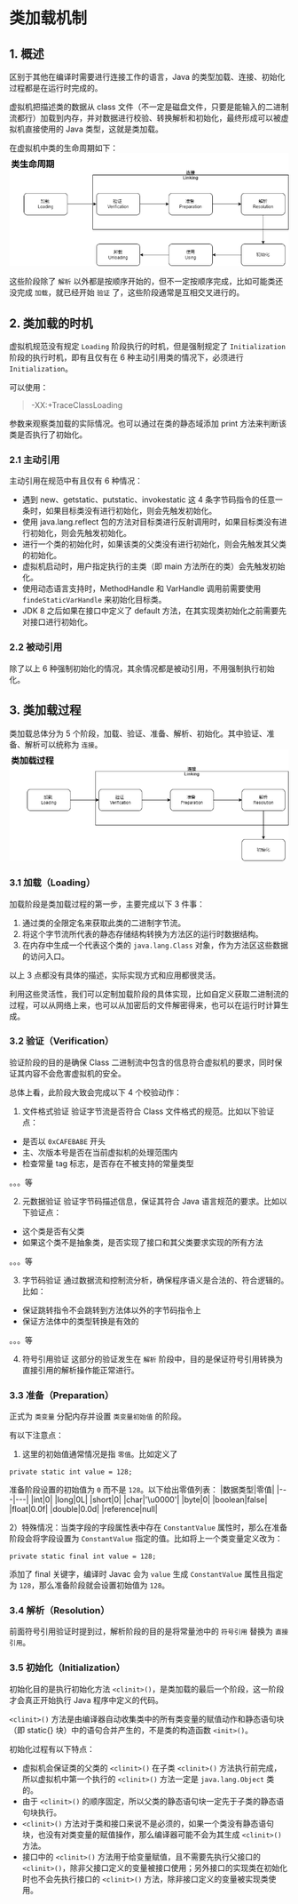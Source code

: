 # 类加载机制
## 1. 概述
区别于其他在编译时需要进行连接工作的语言，Java 的类型加载、连接、初始化过程都是在运行时完成的。

虚拟机把描述类的数据从 class 文件（不一定是磁盘文件，只要是能输入的二进制流都行）加载到内存，并对数据进行校验、转换解析和初始化，最终形成可以被虚拟机直接使用的 Java 类型，这就是类加载。

在虚拟机中类的生命周期如下：
![image-class-lifecycle](../../resource/java/Classlifecycle.drawio.png)

这些阶段除了 `解析` 以外都是按顺序开始的，但不一定按顺序完成，比如可能类还没完成 `加载`，就已经开始 `验证` 了，这些阶段通常是互相交叉进行的。

## 2. 类加载的时机
虚拟机规范没有规定 `Loading` 阶段执行的时机，但是强制规定了 `Initialization` 阶段的执行时机，即有且仅有在 6 种主动引用类的情况下，必须进行 `Initialization`。

可以使用：
> -XX:+TraceClassLoading

参数来观察类加载的实际情况。也可以通过在类的静态域添加 print 方法来判断该类是否执行了初始化。

### 2.1 主动引用
主动引用在规范中有且仅有 6 种情况：
* 遇到 new、getstatic、putstatic、invokestatic 这 4 条字节码指令的任意一条时，如果目标类没有进行初始化，则会先触发初始化。
* 使用 java.lang.reflect 包的方法对目标类进行反射调用时，如果目标类没有进行初始化，则会先触发初始化。
* 进行一个类的初始化时，如果该类的父类没有进行初始化，则会先触发其父类的初始化。
* 虚拟机启动时，用户指定执行的主类（即 main 方法所在的类）会先触发初始化。
* 使用动态语言支持时，MethodHandle 和 VarHandle 调用前需要使用 `findeStaticVarHandle` 来初始化目标类。
* JDK 8 之后如果在接口中定义了 default 方法，在其实现类初始化之前需要先对接口进行初始化。


### 2.2 被动引用
除了以上 6 种强制初始化的情况，其余情况都是被动引用，不用强制执行初始化。

## 3. 类加载过程
类加载总体分为 5 个阶段，加载、验证、准备、解析、初始化。其中验证、准备、解析可以统称为 `连接`。
![image-class-lifecycle](../../resource/java/Classloadprocess.drawio.png)

### 3.1 加载（Loading）
加载阶段是类加载过程的第一步，主要完成以下 3 件事：
1) 通过类的全限定名来获取此类的二进制字节流。
2) 将这个字节流所代表的静态存储结构转换为方法区的运行时数据结构。
3) 在内存中生成一个代表这个类的 `java.lang.Class` 对象，作为方法区这些数据的访问入口。

以上 3 点都没有具体的描述，实际实现方式和应用都很灵活。

利用这些灵活性，我们可以定制加载阶段的具体实现，比如自定义获取二进制流的过程，可以从网络上来，也可以从加密后的文件解密得来，也可以在运行时计算生成。

### 3.2 验证（Verification）
验证阶段的目的是确保 Class 二进制流中包含的信息符合虚拟机的要求，同时保证其内容不会危害虚拟机的安全。

总体上看，此阶段大致会完成以下 4 个校验动作：
1) 文件格式验证
验证字节流是否符合 Class 文件格式的规范。比如以下验证点：
* 是否以 `0xCAFEBABE` 开头
* 主、次版本号是否在当前虚拟机的处理范围内
* 检查常量 tag 标志，是否存在不被支持的常量类型

。。。等

2) 元数据验证
验证字节码描述信息，保证其符合 Java 语言规范的要求。比如以下验证点：
* 这个类是否有父类
* 如果这个类不是抽象类，是否实现了接口和其父类要求实现的所有方法

。。。等

3) 字节码验证
通过数据流和控制流分析，确保程序语义是合法的、符合逻辑的。比如：
* 保证跳转指令不会跳转到方法体以外的字节码指令上
* 保证方法体中的类型转换是有效的

。。。等

4) 符号引用验证
这部分的验证发生在 `解析` 阶段中，目的是保证符号引用转换为直接引用的解析操作能正常进行。

### 3.3 准备（Preparation）
正式为 `类变量` 分配内存并设置 `类变量初始值` 的阶段。

有以下注意点：
1) 这里的初始值通常情况是指 `零值`。比如定义了 
```
private static int value = 128;
```
准备阶段设置的初始值为 `0` 而不是 `128`。以下给出零值列表：
|数据类型|零值|
|---|---|
|int|0|
|long|0L|
|short|0|
|char|'\u0000'|
|byte|0|
|boolean|false|
|float|0.0f|
|double|0.0d|
|reference|null|

2）特殊情况：当类字段的字段属性表中存在 `ConstantValue` 属性时，那么在准备阶段会将字段设置为 `ConstantValue` 指定的值。比如将上一个类变量定义改为：
```
private static final int value = 128;
```
添加了 final 关键字，编译时 Javac 会为 `value` 生成 `ConstantValue` 属性且指定为 `128`，那么准备阶段就会设置初始值为 `128`。

### 3.4 解析（Resolution）
前面符号引用验证时提到过，解析阶段的目的是将常量池中的 `符号引用` 替换为 `直接引用`。

### 3.5 初始化（Initialization）
初始化目的是执行初始化方法 `<clinit>()`，是类加载的最后一个阶段，这一阶段才会真正开始执行 Java 程序中定义的代码。

`<clinit>()` 方法是由编译器自动收集类中的所有类变量的赋值动作和静态语句块（即 static{} 块）中的语句合并产生的，不是类的构造函数 `<init>()`。

初始化过程有以下特点：
* 虚拟机会保证类的父类的 `<clinit>()` 在子类 `<clinit>()` 方法执行前完成，所以虚拟机中第一个执行的 `<clinit>()` 方法一定是 `java.lang.Object` 类的。
* 由于 `<clinit>()` 的顺序固定，所以父类的静态语句块一定先于子类的静态语句块执行。
* `<clinit>()` 方法对于类和接口来说不是必须的，如果一个类没有静态语句块，也没有对类变量的赋值操作，那么编译器可能不会为其生成 `<clinit>()` 方法。
* 接口中的 `<clinit>()` 方法用于给变量赋值，且不需要先执行父接口的 `<clinit>()`，除非父接口定义的变量被接口使用；另外接口的实现类在初始化时也不会先执行接口的 `<clinit>()` 方法，除非接口定义的变量被实现类使用。
